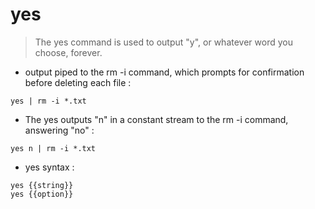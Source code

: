 # yes

> The yes command is used to output "y", or whatever word you choose, forever.

- output piped to the rm -i command, which prompts for confirmation before deleting each file :

`yes | rm -i *.txt`

- The yes outputs "n" in a constant stream to the rm -i command, answering "no" :

`yes n | rm -i *.txt`

- yes syntax :

`yes {{string}}` <br>
`yes {{option}}`
